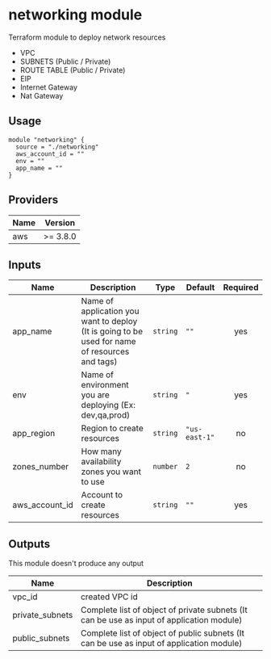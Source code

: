 # networking module

Terraform module to deploy network resources

* VPC
* SUBNETS (Public / Private)
* ROUTE TABLE (Public / Private)
* EIP
* Internet Gateway
* Nat Gateway


## Usage


```
module "networking" {
  source = "./networking"
  aws_account_id = ""
  env = ""
  app_name = ""
}
```

## Providers

| Name | Version |
|------|---------|
| aws | >= 3.8.0 |

## Inputs

| Name | Description | Type | Default | Required |
|------|-------------|------|---------|:--------:|
| app_name | Name of application you want to deploy (It is going to be used for name of resources and tags) | `string` | `""` | yes |
| env | Name of environment you are deploying (Ex: dev,qa,prod)  | `string` | `"` | yes |
| app_region | Region to create resources | `string` |    `"us-east-1"`| no |
| zones_number | How many availability zones you want to use | `number` |    `2`| no |
| aws_account_id | Account to create resources | `string` |    `""`| yes |



## Outputs

This module doesn't produce any output

| Name | Description |
|------|-------------|
| vpc_id | created VPC id |
| private_subnets | Complete list of object of private subnets (It can be use as input of application module) |
| public_subnets | Complete list of object of public subnets (It can be use as input of application module) |
